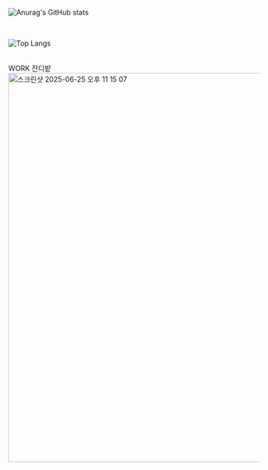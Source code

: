 ![Anurag's GitHub stats](https://github-readme-stats.vercel.app/api?username=KoreanTuna&show_icons=true&theme=dracula)


<br>

![Top Langs](https://github-readme-stats.vercel.app/api/top-langs/?username=KoreanTuna&layout=compact&theme=dracula)


<br>
WORK 잔디밭
<br>
<img width="779" alt="스크린샷 2025-06-25 오후 11 15 07" src="https://github.com/user-attachments/assets/5293ce28-7b72-4155-9835-f45ed7d46878" />



